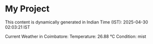# My Project

This content is dynamically generated in Indian Time (IST): 2025-04-30 02:03:21 IST


Current Weather in Coimbatore:
Temperature: 26.88 °C
Condition: mist

